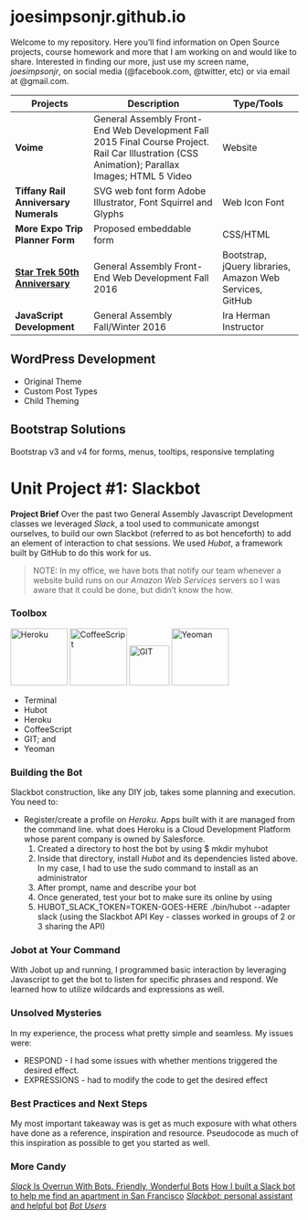 # joesimpsonjr.github.io
Welcome to my repository. Here you’ll find information on Open Source projects, course homework and more that I am working on and would like to share. Interested in finding our more, just use my screen name, *joesimpsonjr*, on social media (@facebook.com, @twitter, etc) or via email at @gmail.com.

Projects | Description | Type/Tools
-------- | ----------- | ----
**Voime** | General Assembly Front-End Web Development Fall 2015 Final Course Project. Rail Car Illustration (CSS Animation); Parallax Images; HTML 5 Video | Website
**Tiffany Rail Anniversary Numerals** | SVG web font form Adobe Illustrator, Font Squirrel and Glyphs | Web Icon Font
**More Expo Trip Planner Form** | Proposed embeddable form | CSS/HTML
[**Star Trek 50th Anniversary**](https://s3-us-west-2.amazonaws.com/bonustreks/index.html) | General Assembly Front-End Web Development Fall 2016 | Bootstrap, jQuery libraries, Amazon Web Services, GitHub
**JavaScript Development** | General Assembly Fall/Winter 2016 | Ira Herman Instructor

## WordPress Development
* Original Theme
* Custom Post Types
* Child Theming

## Bootstrap Solutions
Bootstrap v3 and v4 for forms, menus, tooltips, responsive templating

# Unit Project #1: Slackbot
**Project Brief**
Over the past two General Assembly Javascript Development classes we leveraged *Slack*, a tool used to communicate amongst ourselves, to build our own Slackbot (referred to as bot henceforth) to add an element of interaction to chat sessions. We used *Hubot*, a framework built by GitHub to do this work for us.

> NOTE: In my office, we have bots that notify our team whenever a website build runs on our *Amazon Web Services* servers so I was aware that it could be done, but didn’t know the how.

### Toolbox
<img src="http://saasiter.com/img/services/heroku.png.pagespeed.ce.VI9m2NmQL2.png" data-canonical-src="http://saasiter.com/img/services/heroku.png.pagespeed.ce.VI9m2NmQL2.png" width="100" height="100" Title="Heroku"/>
<img src="http://wegeeks.us/assets/coffeescript_logo-553d0e0b9fc0a816ef444280eeabc84d.png" width="100" height="100" Title="CoffeeScript"/>
<img class="git" src="http://www.plusdoption.com/lib/img/all/github-logo.png" width="70" height="70" Title="GIT"/>
<img src="http://javascript-html5-tutorial.com/wp-content/uploads/2016/08/yeoman-tool.png" width="100" height="100" Title="Yeoman"/>

* Terminal
* Hubot
* Heroku
* CoffeeScript
* GIT; and
* Yeoman


### Building the Bot
Slackbot construction, like any DIY job, takes some planning and execution. You need to:
* Register/create a profile on *Heroku*. Apps built with it are managed from the command line. what does Heroku is a Cloud Development Platform whose parent company is owned by Salesforce.
  1. Created a directory to host the bot by using $ mkdir myhubot
  2. Inside that directory, install *Hubot* and its dependencies listed above. In my case, I had to use the sudo command to install as an administrator
  3. After prompt, name and describe your bot
  4. Once generated, test your bot to make sure its online by using
  5. HUBOT_SLACK_TOKEN=TOKEN-GOES-HERE ./bin/hubot --adapter slack  (using the Slackbot API Key - classes worked in groups of 2 or 3 sharing the API)
### Jobot at Your Command
With Jobot up and running, I programmed basic interaction by leveraging Javascript to get the bot to listen for specific phrases and respond. We learned how to utilize wildcards and expressions as well.
### Unsolved Mysteries
In my experience, the process what pretty simple and seamless. My issues were:
* RESPOND - I had some issues with whether mentions triggered the desired effect.
* EXPRESSIONS - had to modify the code to get the desired effect
### Best Practices and Next Steps
My most important takeaway was is get as much exposure with what others have done as a reference, inspiration and resource. Pseudocode as much of this inspiration as possible to get you started as well.
### More Candy
[*Slack* Is Overrun With Bots. Friendly, Wonderful Bots](https://www.wired.com/2015/08/slack-overrun-bots-friendly-wonderful-bots/)
[How I built a Slack bot to help me find an apartment in San Francisco](https://www.dataquest.io/blog/apartment-finding-slackbot/)
[*Slackbot:* personal assistant and helpful bot](https://get.slack.help/hc/en-us/articles/202026038-Slackbot-personal-assistant-and-helpful-bot-)
[*Bot Users*](https://api.slack.com/bot-users)
